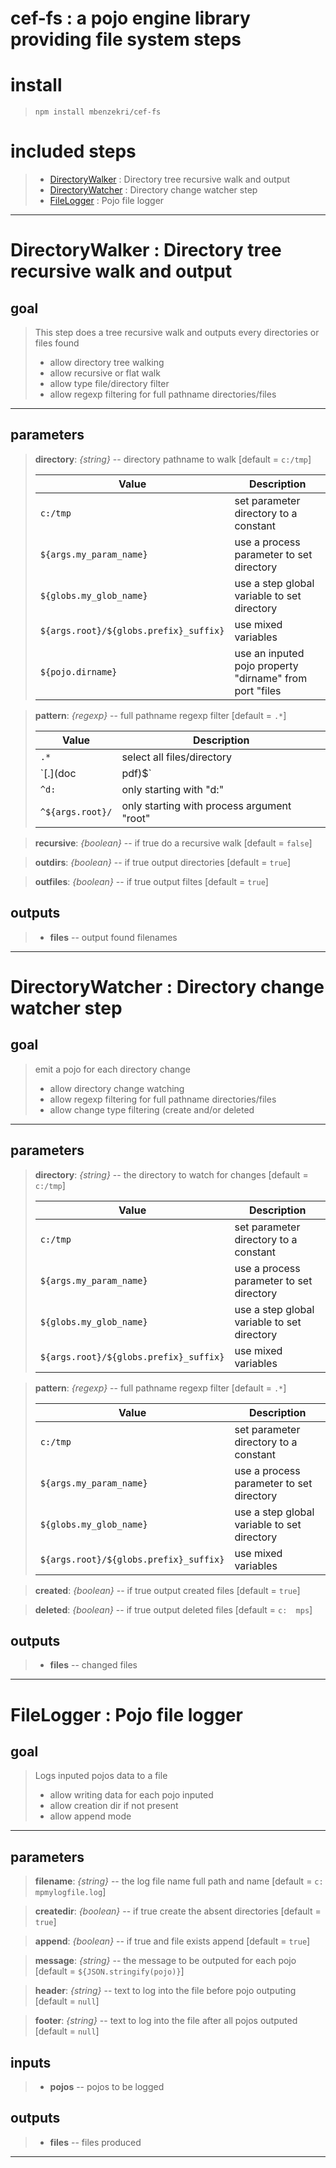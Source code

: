 # cef-fs : a pojo engine library providing file system steps
# install

>`npm install mbenzekri/cef-fs`

# included steps 
>- [DirectoryWalker](#directorywalker) : Directory tree recursive walk and output
>- [DirectoryWatcher](#directorywatcher) : Directory change watcher step
>- [FileLogger](#filelogger) : Pojo file logger
---
# DirectoryWalker : Directory tree recursive walk and output
>

## goal

>This step does a tree recursive walk and outputs every directories or files found
>- allow directory tree walking  
>- allow recursive or flat walk 
>- allow type file/directory filter 
>- allow regexp filtering for full pathname directories/files 

---
## parameters
> **directory**: *{string}* -- directory pathname to walk [default = `c:/tmp`]
> 
>| Value | Description | 
>|-------|-------------| 
>|`c:/tmp`| set parameter directory to a constant |
>|`${args.my_param_name}`| use a process parameter to set directory |
>|`${globs.my_glob_name}`| use a step global variable to set directory |
>|`${args.root}/${globs.prefix}_suffix}`| use mixed variables |
>|`${pojo.dirname}`| use an inputed pojo property "dirname" from port "files |

> **pattern**: *{regexp}* -- full pathname regexp filter [default = `.*`]
> 
>| Value | Description | 
>|-------|-------------| 
>|`.*`| select all files/directory |
>|`[.](doc|pdf)$`| doc and pdf files |
>|`^d:`| only starting with "d:" |
>|`^${args.root}/`| only starting with process argument "root" |

> **recursive**: *{boolean}* -- if true do a recursive walk [default = `false`]
> 

> **outdirs**: *{boolean}* -- if true output directories [default = `true`]
> 

> **outfiles**: *{boolean}* -- if true output filtes [default = `true`]
> 


## outputs
>- **files** -- output found filenames 

---

# DirectoryWatcher : Directory change watcher step
>

## goal

>emit a pojo for each directory change
>- allow directory change watching  
>- allow regexp filtering for full pathname directories/files 
>- allow change type filtering (create and/or deleted 

---
## parameters
> **directory**: *{string}* -- the directory to watch for changes [default = `c:/tmp`]
> 
>| Value | Description | 
>|-------|-------------| 
>|`c:/tmp`| set parameter directory to a constant |
>|`${args.my_param_name}`| use a process parameter to set directory |
>|`${globs.my_glob_name}`| use a step global variable to set directory |
>|`${args.root}/${globs.prefix}_suffix}`| use mixed variables |

> **pattern**: *{regexp}* -- full pathname regexp filter [default = `.*`]
> 
>| Value | Description | 
>|-------|-------------| 
>|`c:/tmp`| set parameter directory to a constant |
>|`${args.my_param_name}`| use a process parameter to set directory |
>|`${globs.my_glob_name}`| use a step global variable to set directory |
>|`${args.root}/${globs.prefix}_suffix}`| use mixed variables |

> **created**: *{boolean}* -- if true output created files [default = `true`]
> 

> **deleted**: *{boolean}* -- if true output deleted files  [default = `c:	mps`]
> 


## outputs
>- **files** -- changed files 

---

# FileLogger : Pojo file logger
>

## goal

>Logs inputed pojos data to a file
>- allow writing data for each pojo inputed 
>- allow creation dir if not present 
>- allow append mode 

---
## parameters
> **filename**: *{string}* -- the log file name full path and name [default = `c:	mpmylogfile.log`]
> 

> **createdir**: *{boolean}* -- if true create the absent directories [default = `true`]
> 

> **append**: *{boolean}* -- if true and file exists append  [default = `true`]
> 

> **message**: *{string}* -- the message to be outputed for each pojo [default = `${JSON.stringify(pojo)}`]
> 

> **header**: *{string}* -- text to log into the file before pojo outputing [default = `null`]
> 

> **footer**: *{string}* -- text to log into the file after all pojos outputed [default = `null`]
> 

## inputs
>- **pojos** -- pojos to be logged 

## outputs
>- **files** -- files produced 

---

